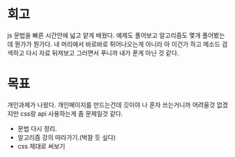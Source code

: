 # 회고

js 문법을 빠른 시간안에 넓고 얕게 배웠다.
예제도 풀어보고 알고리즘도 몇개 풀어봤는데 뭔가가 뭔가다. 내 머리에서 바로바로 튀어나오는게 아니라 아 이건가 하고 메소드 검색하고 다시 자료 뒤져보고 그러면서 푸니까 내가 푼게 아닌 것 같다.

# 목표

개인과제가 나왔다. 개인페이지를 만드는건데 깃이야 나 혼자 쓰는거니까 어려울것 없겠지만 css랑 api 사용하는게 좀 문제일것 같다.

- 문법 다시 정리.
- 알고리즘 강의 따라가기.(벅찰 듯 싶다)
- css 제대로 써보기